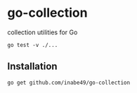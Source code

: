 # go-collection

collection utilities for Go

```
go test -v ./...
```

## Installation

```
go get github.com/inabe49/go-collection
```